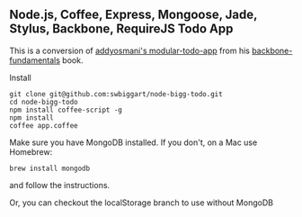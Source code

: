 Node.js, Coffee, Express, Mongoose, Jade, Stylus, Backbone, RequireJS Todo App
---

This is a conversion of 
[addyosmani's modular-todo-app](https://github.com/addyosmani/backbone-fundamentals/tree/master/practicals/modular-todo-app) from his
[backbone-fundamentals](https://github.com/addyosmani/backbone-fundamentals) book.

Install

```
git clone git@github.com:swbiggart/node-bigg-todo.git
cd node-bigg-todo
npm install coffee-script -g
npm install
coffee app.coffee
```

Make sure you have MongoDB installed.  If you don't, on a Mac use Homebrew:

```
brew install mongodb
```
and follow the instructions.

Or, you can checkout the localStorage branch to use without MongoDB
